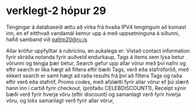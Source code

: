 # verklegt-2 hópur 29
Tengingar á databaseið ættu að virka frá hvaða IPV4 tengingum að komast inn, en ef eitthvað vandamál kemur upp á með uppsetninguna á síðunni, hafið samband við
pallrp20@ru.is

Allar kröfur uppfylltar á rubricinu, en aukalega er:
	Vistað contact information fyrir skráða notanda fyrir auðveld endurkaup,
	Tags á items sem lýsa betur vörunni og tengja þær betur,
	Search gefur upp allar vörur með því nafni og eftir search er líka hægt að filtera eftir bæði Tags, verð eða stafrófsröð,
	með ekkert search er samt hægt að raða results frá því að filtera Tags og raða eftir verð eða stafróf,
	Promo codes, með afslætti fyrir allar vörur ef þú slærð hann inn í cartið fyrir checkout, (prófaðu CELEBDISCOUNT1),
	Receipt sýnir bæði verð fyrir hverja vöru (eftir discount) og samanlagt verð fyrir hverja vöru, og loks samanlagt verð fyrir allar vörur,
